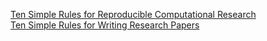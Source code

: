 [Ten Simple Rules for Reproducible Computational Research](http://journals.plos.org/ploscompbiol/article?id=10.1371/journal.pcbi.1003285)  
[Ten Simple Rules for Writing Research Papers](http://journals.plos.org/ploscompbiol/article?id=10.1371/journal.pcbi.1003453)
